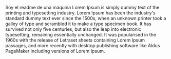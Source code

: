 Soy el readme de una máquina
Lorem Ipsum is simply dummy text of the printing and typesetting industry. Lorem Ipsum has been the 
industry's standard dummy text ever since the 1500s, when an unknown printer took a galley of type and 
scrambled it to make a type specimen book. It has survived not only five centuries, but also the leap into 
electronic typesetting, remaining essentially unchanged. It was popularised in the 1960s with the release 
of Letraset sheets containing Lorem Ipsum passages, and more recently with desktop publishing software 
like Aldus PageMaker including versions of Lorem Ipsum.